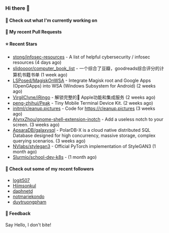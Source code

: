 ### Hi there 👋

#### 👷 Check out what I'm currently working on

#### 🔨 My recent Pull Requests


#### ⭐ Recent Stars

- [stong/infosec-resources](https://github.com/stong/infosec-resources) - A list of helpful cybersecurity / infosec resources (4 days ago)
- [slidoooor/computer_book_list](https://github.com/slidoooor/computer_book_list) - 一个综合了豆瓣，goodreads综合评分的计算机书籍书单 (1 week ago)
- [LSPosed/MagiskOnWSA](https://github.com/LSPosed/MagiskOnWSA) - Integrate Magisk root and Google Apps (OpenGApps) into WSA (Windows Subsystem for Android) (2 weeks ago)
- [VirgilClyne/iRingo](https://github.com/VirgilClyne/iRingo) - 解锁完整的 Apple功能和集成服务 (2 weeks ago)
- [peng-zhihui/Peak](https://github.com/peng-zhihui/Peak) - Tiny Mobile Terminal Device Kit. (2 weeks ago)
- [initml/cleanup.pictures](https://github.com/initml/cleanup.pictures) - Code for https://cleanup.pictures (3 weeks ago)
- [AlynxZhou/gnome-shell-extension-inotch](https://github.com/AlynxZhou/gnome-shell-extension-inotch) - Add a useless notch to your screen. (3 weeks ago)
- [ApsaraDB/galaxysql](https://github.com/ApsaraDB/galaxysql) - PolarDB-X is a cloud native distributed SQL Database designed for high concurrency, massive storage, complex querying scenarios. (3 weeks ago)
- [NVlabs/stylegan3](https://github.com/NVlabs/stylegan3) - Official PyTorch implementation of StyleGAN3 (1 month ago)
- [Slurmio/school-dev-k8s](https://github.com/Slurmio/school-dev-k8s) -  (1 month ago)

#### 👯 Check out some of my recent followers

- [logit507](https://github.com/logit507)
- [Hiimsonkul](https://github.com/Hiimsonkul)
- [daphnetd](https://github.com/daphnetd)
- [notmariekondo](https://github.com/notmariekondo)
- [duytruongpham](https://github.com/duytruongpham)

#### 💬 Feedback

Say Hello, I don't bite!